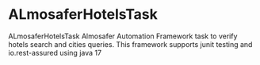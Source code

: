 # ALmosaferHotelsTask
 ALmosaferHotelsTask
Almosafer Automation Framework task to verify hotels search and cities queries.
This framework supports junit testing and io.rest-assured using java 17
